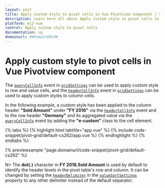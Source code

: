 ```yaml
---
layout: post
title: Apply custom style to pivot cells in Vue Pivotview component | Syncfusion
description: Learn here all about Apply custom style to pivot cells in Syncfusion Vue Pivotview component of Syncfusion Essential JS 2 and more.
platform: ej2-vue
control: Apply custom style to pivot cells 
documentation: ug
domainurl: ##DomainURL##
---
```


# Apply custom style to pivot cells in Vue Pivotview component

The [`queryCellInfo`](https://ej2.syncfusion.com/vue/documentation/api/grid/#querycellinfo) event in [`gridSettings`](https://ej2.syncfusion.com/vue/documentation/api/pivotview/gridSettings) can be used to apply custom style to row and value cells, and the [`headerCellInfo`](https://ej2.syncfusion.com/vue/documentation/api/grid/#headercellinfo) event in [`gridSettings`](https://helpej2.syncfusion.com/vue/documentation/api/pivotview/#gridsettings) can be used to apply custom styles to column cells.

In the following example, a custom style has been applied to the column header **"Sold Amount"** under **"FY 2016"** via the [`headerCellInfo`](https://ej2.syncfusion.com/vue/documentation/api/grid/#headercellinfo) event and to the row header **"Germany"** and its aggregated value via the [`queryCellInfo`](https://ej2.syncfusion.com/vue/documentation/api/grid/#querycellinfo) event by adding the **"e-custom"** class to the cell element.

{% tabs %}
{% highlight html tabtitle="app.vue" %}
{% include code-snippet/pivot-grid/default-cs262/app.vue %}
{% endhighlight %}
{% endtabs %}
        
{% previewsample "page.domainurl/code-snippet/pivot-grid/default-cs262" %}

N> The **dot(.)** character in **FY 2016.Sold Amount** is used by default to identify the header levels in the pivot table's row and column. It can be changed by setting the [`headerDelimiter`](https://ej2.syncfusion.com/vue/documentation/api/pivotview/iValueSortSettings/#headerdelimiter) in the [`valueSortSettings`](https://ej2.syncfusion.com/vue/documentation/api/pivotview/iValueSortSettings/) property to any other delimiter instead of the default separator.